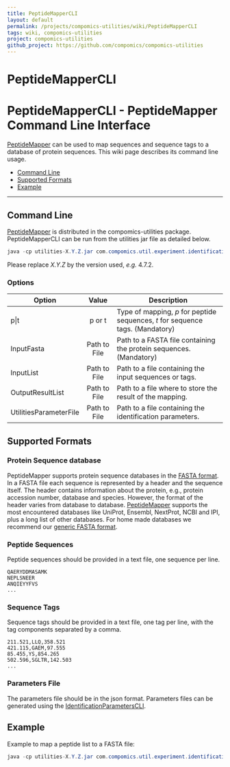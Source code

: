 ```yaml
---
title: PeptideMapperCLI
layout: default
permalink: /projects/compomics-utilities/wiki/PeptideMapperCLI
tags: wiki, compomics-utilities
project: compomics-utilities
github_project: https://github.com/compomics/compomics-utilities
---
```


# PeptideMapperCLI
# PeptideMapperCLI - PeptideMapper Command Line Interface #

[PeptideMapper](https://github.com/compomics/compomics-utilities/wiki/PeptideMapper) can be used to map sequences and sequence tags to a database of protein sequences. This wiki page describes its command line usage.

  * [Command Line](#command-line)
  * [Supported Formats](#supported-formats)
  * [Example](#example)

---

## Command Line ##

[PeptideMapper](https://github.com/compomics/compomics-utilities/wiki/PeptideMapper) is distributed in the compomics-utilities package. PeptideMapperCLI can be run from the utilities jar file as detailed below.

```java
java -cp utilities-X.Y.Z.jar com.compomics.util.experiment.identification.protein_inference.executable.PeptideMapping -[p|t] <InputFasta> <InputList> <OutputResultList> [<UtilitiesParameterFile>]
```

Please replace _X.Y.Z_ by the version used, _e.g._ 4.7.2.

### Options ###

| Option                 | Value        | Description                                                                    |
| ---------------------- |:------------:| ------------------------------------------------------------------------------ |
| p\|t                   | p or t       | Type of mapping, _p_ for peptide sequences, _t_ for sequence tags. (Mandatory) |
| InputFasta             | Path to File | Path to a FASTA file containing the protein sequences. (Mandatory)             |
| InputList              | Path to File | Path to a file containing the input sequences or tags.                         |
| OutputResultList       | Path to File | Path to a file where to store the result of the mapping.                       |
| UtilitiesParameterFile | Path to File | Path to a file containing the identification parameters.                       |

## Supported Formats ##

### Protein Sequence database ###
PeptideMapper supports protein sequence databases in the [FASTA format](http://en.wikipedia.org/wiki/FASTA_format). In a FASTA file each sequence is represented by a header and the sequence itself. The header contains information about the protein, e.g., protein accession number, database and species. However, the format of the header varies from database to database. [PeptideMapper](https://github.com/compomics/compomics-utilities/wiki/PeptideMapper) supports the most encountered databases like UniProt, Ensembl, NextProt, NCBI and IPI, plus a long list of other databases. For home made databases we recommend our [generic FASTA format](https://github.com/compomics/searchgui/wiki/DatabaseHelp#non-standard-fasta).

### Peptide Sequences ###

Peptide sequences should be provided in a text file, one sequence per line.

```
QAERYDDMASAMK
NEPLSNEER
ANQIEYYFVS
...
```

### Sequence Tags ###

Sequence tags should be provided in a text file, one tag per line, with the tag components separated by a comma.

```
211.521,LLQ,358.521
421.115,GAEM,97.555
85.455,YS,854.265
502.596,SGLTR,142.503
...
```

### Parameters File ###

The parameters file should be in the json format. Parameters files can be generated using the [IdentificationParametersCLI](https://github.com/compomics/compomics-utilities/wiki/IdentificationParametersCLI).

## Example ##

Example to map a peptide list to a FASTA file:

```java
java -cp utilities-X.Y.Z.jar com.compomics.util.experiment.identification.protein_inference.executable.PeptideMapping -p exampleFiles/PeptideMapping/yeast.fasta exampleFiles/PeptideMapping/yeast-pep-1k.csv result-file.csv
```